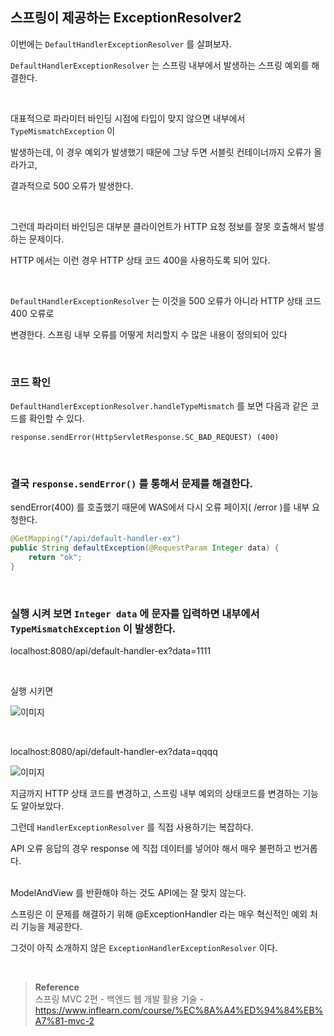 ## 스프링이 제공하는 ExceptionResolver2

이번에는 `DefaultHandlerExceptionResolver` 를 살펴보자.

`DefaultHandlerExceptionResolver` 는 스프링 내부에서 발생하는 스프링 예외를 해결한다.

<br/>

대표적으로 파라미터 바인딩 시점에 타입이 맞지 않으면 내부에서 `TypeMismatchException` 이

발생하는데, 이 경우 예외가 발생했기 때문에 그냥 두면 서블릿 컨테이너까지 오류가 올라가고, 

결과적으로 500 오류가 발생한다.

<br/>

그런데 파라미터 바인딩은 대부분 클라이언트가 HTTP 요청 정보를 잘못 호출해서 발생하는 문제이다.

HTTP 에서는 이런 경우 HTTP 상태 코드 400을 사용하도록 되어 있다.

<br/>

`DefaultHandlerExceptionResolver` 는 이것을 500 오류가 아니라 HTTP 상태 코드 400 오류로 

변경한다. 스프링 내부 오류를 어떻게 처리할지 수 많은 내용이 정의되어 있다

<br/>

### 코드 확인

`DefaultHandlerExceptionResolver.handleTypeMismatch` 를 보면 다음과 같은 코드를 확인할 수 있다.

`response.sendError(HttpServletResponse.SC_BAD_REQUEST) (400)`

<br/>

### 결국 `response.sendError()` 를 통해서 문제를 해결한다.

sendError(400) 를 호출했기 때문에 WAS에서 다시 오류 페이지( /error )를 내부 요청한다.

```java
@GetMapping("/api/default-handler-ex")
public String defaultException(@RequestParam Integer data) {
    return "ok";
}
```

<br/>

### 실행 시켜 보면 `Integer data` 에 문자를 입력하면 내부에서 `TypeMismatchException` 이 발생한다.

localhost:8080/api/default-handler-ex?data=1111

<br/>

실행 시키면

![이미지](/programming/img/나60.PNG)

<br/>

localhost:8080/api/default-handler-ex?data=qqqq

![이미지](/programming/img/나61.PNG)

지금까지 HTTP 상태 코드를 변경하고, 스프링 내부 예외의 상태코드를 변경하는 기능도 알아보았다.

그런데 `HandlerExceptionResolver` 를 직접 사용하기는 복잡하다. 

API 오류 응답의 경우 response 에 직접 데이터를 넣어야 해서 매우 불편하고 번거롭다. 

<br/>ModelAndView 를 반환해야 하는 것도 API에는 잘 맞지 않는다.

스프링은 이 문제를 해결하기 위해 @ExceptionHandler 라는 매우 혁신적인 
예외 처리 기능을 제공한다. 

그것이 아직 소개하지 않은 `ExceptionHandlerExceptionResolver` 이다.

<br/>

>**Reference** <br/>스프링 MVC 2편 - 백엔드 웹 개발 활용 기술 - https://www.inflearn.com/course/%EC%8A%A4%ED%94%84%EB%A7%81-mvc-2